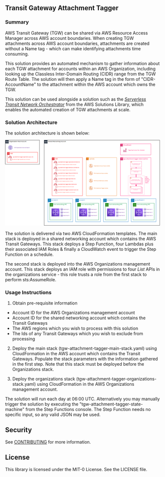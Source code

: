 ## Transit Gateway Attachment Tagger

### Summary

AWS Transit Gateway (TGW) can be shared via AWS Resource Access Manager across AWS account boundaries. When creating TGW attachments across AWS account boundaries, attachments are created without a Name tag - which can make identifying attachments time consuming. 

This solution provides an automated mechanism to gather information about each TGW attachment for accounts within an AWS Organization, including looking up the Classless Inter-Domain Routing (CIDR) range from the TGW Route Table. The solution will then apply a Name tag in the form of "CIDR-AccountName" to the attachment within the AWS account which owns the TGW.

This solution can be used alongside a solution such as the *[Serverless Transit Network Orchestrator](https://aws.amazon.com/solutions/implementations/serverless-transit-network-orchestrator/)* from the AWS Solutions Library, which enables the automated creation of TGW attachments at scale.

### Solution Architecture

The solution architecture is shown below:

![Solution Architecture](https://github.com/aws-samples/tgw-attachment-tagger/blob/main/docs/solution-architecture.png)

The solution is delivered via two AWS CloudFormation templates. The main stack is deployed in a shared networking account which contains the AWS Transit Gateways. This stack deploys a Step Function, four Lambdas plus their associated IAM Roles & finally a CloudWatch event to trigger the Step Function on a schedule. 

The second stack is deployed into the AWS Organizations management account. This stack deploys an IAM role with permissions to four *List* APIs in the organizations service - this role trusts a role from the first stack to perform sts:AssumeRole.

### Usage Instructions

1. Obtain pre-requisite information

* Account ID for the AWS Organizations management account
* Account ID for the shared networking account which contains the Transit Gateways
* The AWS regions which you wish to process with this solution
* The Ids of any Transit Gateways which you wish to exclude from processing

2. Deploy the main stack (tgw-attachment-tagger-main-stack.yaml) using CloudFormation in the AWS account which contains the Transit Gateways. Populate the stack parameters with the information gathered in the first step. Note that this stack must be deployed before the Organizations stack.

3. Deploy the organizations stack (tgw-attachment-tagger-organizations-stack.yaml) using CloudFormation in the AWS Organizations management account.

The solution will run each day at 06:00 UTC. Alternatively you may manually trigger the solution by executing the "tgw-attachment-tagger-state-machine" from the Step Functions console. The Step Function needs no specific input, so any valid JSON may be used.


## Security

See [CONTRIBUTING](CONTRIBUTING.md#security-issue-notifications) for more information.

## License

This library is licensed under the MIT-0 License. See the LICENSE file.

